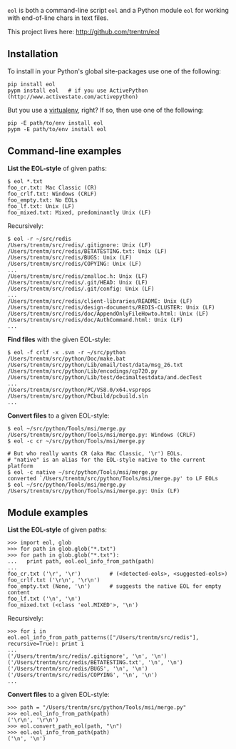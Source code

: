 `eol` is both a command-line script `eol` and a Python module `eol` for working
with end-of-line chars in text files.

This project lives here: <http://github.com/trentm/eol>

## Installation

To install in your Python's global site-packages use one of the
following:

    pip install eol
    pypm install eol   # if you use ActivePython (http://www.activestate.com/activepython)

But you use a
[virtualenv](http://www.arthurkoziel.com/2008/10/22/working-virtualenv/),
right? If so, then use one of the following:

    pip -E path/to/env install eol
    pypm -E path/to/env install eol


## Command-line examples

**List the EOL-style** of given paths:

    $ eol *.txt
    foo_cr.txt: Mac Classic (CR)
    foo_crlf.txt: Windows (CRLF)
    foo_empty.txt: No EOLs
    foo_lf.txt: Unix (LF)
    foo_mixed.txt: Mixed, predominantly Unix (LF)

Recursively:
    
    $ eol -r ~/src/redis
    /Users/trentm/src/redis/.gitignore: Unix (LF)
    /Users/trentm/src/redis/BETATESTING.txt: Unix (LF)
    /Users/trentm/src/redis/BUGS: Unix (LF)
    /Users/trentm/src/redis/COPYING: Unix (LF)
    ...
    /Users/trentm/src/redis/zmalloc.h: Unix (LF)
    /Users/trentm/src/redis/.git/HEAD: Unix (LF)
    /Users/trentm/src/redis/.git/config: Unix (LF)
    ...
    /Users/trentm/src/redis/client-libraries/README: Unix (LF)
    /Users/trentm/src/redis/design-documents/REDIS-CLUSTER: Unix (LF)
    /Users/trentm/src/redis/doc/AppendOnlyFileHowto.html: Unix (LF)
    /Users/trentm/src/redis/doc/AuthCommand.html: Unix (LF)
    ...

**Find files** with the given EOL-style:

    $ eol -f crlf -x .svn -r ~/src/python
    /Users/trentm/src/python/Doc/make.bat
    /Users/trentm/src/python/Lib/email/test/data/msg_26.txt
    /Users/trentm/src/python/Lib/encodings/cp720.py
    /Users/trentm/src/python/Lib/test/decimaltestdata/and.decTest
    ...
    /Users/trentm/src/python/PC/VS8.0/x64.vsprops
    /Users/trentm/src/python/PCbuild/pcbuild.sln
    ...

**Convert files** to a given EOL-style:

    $ eol ~/src/python/Tools/msi/merge.py
    /Users/trentm/src/python/Tools/msi/merge.py: Windows (CRLF)
    $ eol -c cr ~/src/python/Tools/msi/merge.py
    
    # But who really wants CR (aka Mac Classic, '\r') EOLs.
    # "native" is an alias for the EOL-style native to the current platform
    $ eol -c native ~/src/python/Tools/msi/merge.py
    converted `/Users/trentm/src/python/Tools/msi/merge.py' to LF EOLs
    $ eol ~/src/python/Tools/msi/merge.py
    /Users/trentm/src/python/Tools/msi/merge.py: Unix (LF)


## Module examples

**List the EOL-style** of given paths:

    >>> import eol, glob
    >>> for path in glob.glob("*.txt")
    >>> for path in glob.glob("*.txt"):
    ...   print path, eol.eol_info_from_path(path)
    ... 
    foo_cr.txt ('\r', '\r')         # (<detected-eols>, <suggested-eols>)
    foo_crlf.txt ('\r\n', '\r\n')
    foo_empty.txt (None, '\n')      # suggests the native EOL for empty content
    foo_lf.txt ('\n', '\n')
    foo_mixed.txt (<class 'eol.MIXED'>, '\n')

Recursively:
    
    >>> for i in eol.eol_info_from_path_patterns(["/Users/trentm/src/redis"], recursive=True): print i
    ... 
    ('/Users/trentm/src/redis/.gitignore', '\n', '\n')
    ('/Users/trentm/src/redis/BETATESTING.txt', '\n', '\n')
    ('/Users/trentm/src/redis/BUGS', '\n', '\n')
    ('/Users/trentm/src/redis/COPYING', '\n', '\n')
    ...

**Convert files** to a given EOL-style:

    >>> path = "/Users/trentm/src/python/Tools/msi/merge.py"
    >>> eol.eol_info_from_path(path)
    ('\r\n', '\r\n')
    >>> eol.convert_path_eol(path, "\n")
    >>> eol.eol_info_from_path(path)
    ('\n', '\n')
